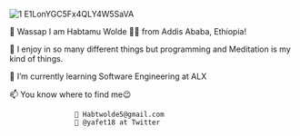 ![1 E1LonYGC5Fx4QLY4W5SaVA](https://user-images.githubusercontent.com/39864976/202446617-2b4f3a45-0842-4cf7-b0dc-1229795e13b7.jpeg)


👋 Wassap I am Habtamu Wolde 🧑‍💻 from Addis Ababa, Ethiopia!

👀 I enjoy in so many different things but programming and Meditation is my kind of things.

🌱 I’m currently learning Software Engineering at ALX

📫 You know where to find me😉 

                    📧 Habtwolde5@gmail.com
                    🦜 @yafet18 at Twitter

